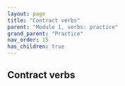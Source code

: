 ```yaml
---
layout: page
title: "Contract verbs"
parent: "Module 1, verbs: practice"
grand_parent: "Practice"
nav_order: 15
has_children: true
---
```


## Contract verbs



